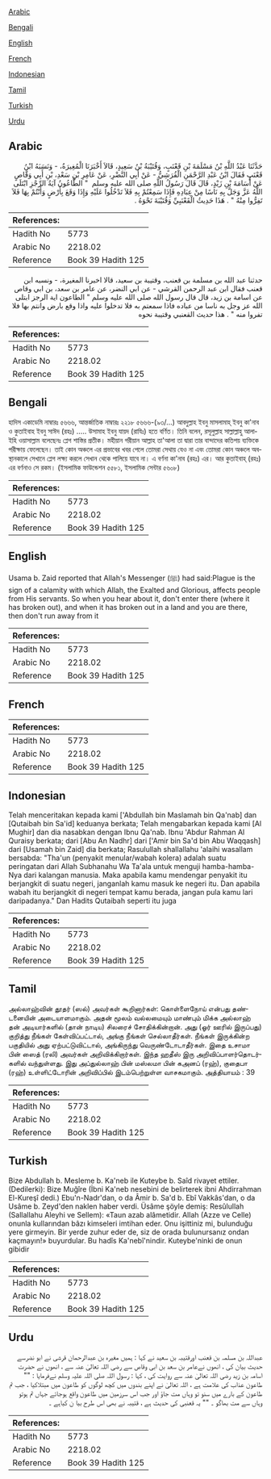 [Arabic](#arabic)

[Bengali](#bengali)

[English](#english)

[French](#french)

[Indonesian](#indonesian)

[Tamil](#tamil)

[Turkish](#turkish)

[Urdu](#urdu)

## Arabic


<div dir="rtl" lang="ar" style={{fontSize:'larger',backgroundColor:'#f8f9fa',padding:20}}>
حَدَّثَنَا عَبْدُ اللَّهِ بْنُ مَسْلَمَةَ بْنِ قَعْنَبٍ، وَقُتَيْبَةُ بْنُ سَعِيدٍ، قَالاَ أَخْبَرَنَا الْمُغِيرَةُ، - وَنَسَبَهُ ابْنُ قَعْنَبٍ فَقَالَ ابْنُ عَبْدِ الرَّحْمَنِ الْقُرَشِيُّ - عَنْ أَبِي النَّضْرِ، عَنْ عَامِرِ بْنِ سَعْدِ، بْنِ أَبِي وَقَّاصٍ عَنْ أُسَامَةَ بْنِ زَيْدٍ، قَالَ قَالَ رَسُولُ اللَّهِ صلى الله عليه وسلم ‏ "‏ الطَّاعُونُ آيَةُ الرِّجْزِ ابْتَلَى اللَّهُ عَزَّ وَجَلَّ بِهِ نَاسًا مِنْ عِبَادِهِ فَإِذَا سَمِعْتُمْ بِهِ فَلاَ تَدْخُلُوا عَلَيْهِ وَإِذَا وَقَعَ بِأَرْضٍ وَأَنْتُمْ بِهَا فَلاَ تَفِرُّوا مِنْهُ ‏"‏ ‏.‏ هَذَا حَدِيثُ الْقَعْنَبِيِّ وَقُتَيْبَةَ نَحْوَهُ ‏.‏
</div>
<div style={{backgroundColor:'#f8f9fa',padding:20, marginBottom: 10}}><table> <thead> <tr> <th>References:</th> <th></th> </tr> </thead> <tbody><tr><td>Hadith No</td><td>5773</td></tr><tr><td>Arabic No</td><td>2218.02</td></tr><tr><td>Reference</td><td>Book 39 Hadith 125</td></tr></tbody></table></div>


<div dir="rtl" lang="ar" style={{fontSize:'larger',backgroundColor:'#f8f9fa',padding:20}}>
حدثنا عبد الله بن مسلمة بن قعنب، وقتيبة بن سعيد، قالا اخبرنا المغيرة، - ونسبه ابن قعنب فقال ابن عبد الرحمن القرشي - عن ابي النضر، عن عامر بن سعد، بن ابي وقاص عن اسامة بن زيد، قال قال رسول الله صلى الله عليه وسلم " الطاعون اية الرجز ابتلى الله عز وجل به ناسا من عباده فاذا سمعتم به فلا تدخلوا عليه واذا وقع بارض وانتم بها فلا تفروا منه " . هذا حديث القعنبي وقتيبة نحوه
</div>
<div style={{backgroundColor:'#f8f9fa',padding:20, marginBottom: 10}}><table> <thead> <tr> <th>References:</th> <th></th> </tr> </thead> <tbody><tr><td>Hadith No</td><td>5773</td></tr><tr><td>Arabic No</td><td>2218.02</td></tr><tr><td>Reference</td><td>Book 39 Hadith 125</td></tr></tbody></table></div>

## Bengali


<div dir="ltr" lang="bn" style={{fontSize:'larger',backgroundColor:'#f8f9fa',padding:20}}>
হাদিস একাডেমি নাম্বারঃ ৫৬৬৬, আন্তর্জাতিক নাম্বারঃ ২২১৮ ৫৬৬৬-(৯৩/...) আবদুল্লাহ ইবনু মাসলামাহ্ ইবনু কা'নাব ও কুতাইবাহ ইবনু সাঈদ (রহঃ) ..... উসামাহ ইবনু যায়দ (রাযিঃ) হতে বর্ণিত। তিনি বলেন, রসূলুল্লাহ সাল্লাল্লাহু আলাইহি ওয়াসাল্লাম বলেছেনঃ প্লেগ শাস্তির প্রতীক। মহীয়ান গরীয়ান আল্লাহ তা'আলা তা দ্বারা তার বান্দাদের কতিপয় ব্যক্তিকে পরীক্ষায় ফেলেছেন। তাই কোন অঞ্চলে এর প্রভাবের খবর পেলে তোমরা সেথায় যেও না এবং তোমরা কোন অঞ্চলে অবস্থানকালে সেখানে প্লেগ লক্ষ্য করলে সেখান থেকে পালিয়ে যাবে না। এ বর্ণনা কা'নাব (রহঃ) এর। আর কুতাইবাহ্ (রহঃ) এর বর্ণনাও সে রকম। (ইসলামিক ফাউন্ডেশন ৫৫৮১, ইসলামিক সেন্টার ৫৬০৮)
</div>
<div style={{backgroundColor:'#f8f9fa',padding:20, marginBottom: 10}}><table> <thead> <tr> <th>References:</th> <th></th> </tr> </thead> <tbody><tr><td>Hadith No</td><td>5773</td></tr><tr><td>Arabic No</td><td>2218.02</td></tr><tr><td>Reference</td><td>Book 39 Hadith 125</td></tr></tbody></table></div>

## English


<div dir="ltr" lang="en" style={{fontSize:'larger',backgroundColor:'#f8f9fa',padding:20}}>
Usama b. Zaid reported that Allah's Messenger (ﷺ) had said:Plague is the sign of a calamity with which Allah, the Exalted and Glorious, affects people from His servants. So when you hear about it, don't enter there (where it has broken out), and when it has broken out in a land and you are there, then don't run away from it
</div>
<div style={{backgroundColor:'#f8f9fa',padding:20, marginBottom: 10}}><table> <thead> <tr> <th>References:</th> <th></th> </tr> </thead> <tbody><tr><td>Hadith No</td><td>5773</td></tr><tr><td>Arabic No</td><td>2218.02</td></tr><tr><td>Reference</td><td>Book 39 Hadith 125</td></tr></tbody></table></div>

## French


<div dir="ltr" lang="fr" style={{fontSize:'larger',backgroundColor:'#f8f9fa',padding:20}}>

</div>
<div style={{backgroundColor:'#f8f9fa',padding:20, marginBottom: 10}}><table> <thead> <tr> <th>References:</th> <th></th> </tr> </thead> <tbody><tr><td>Hadith No</td><td>5773</td></tr><tr><td>Arabic No</td><td>2218.02</td></tr><tr><td>Reference</td><td>Book 39 Hadith 125</td></tr></tbody></table></div>

## Indonesian


<div dir="ltr" lang="id" style={{fontSize:'larger',backgroundColor:'#f8f9fa',padding:20}}>
Telah menceritakan kepada kami ['Abdullah bin Maslamah bin Qa'nab] dan [Qutaibah bin Sa'id] keduanya berkata; Telah mengabarkan kepada kami [Al Mughir] dan dia nasabkan dengan Ibnu Qa'nab. Ibnu 'Abdur Rahman Al Quraisy berkata; dari [Abu An Nadhr] dari ['Amir bin Sa'd bin Abu Waqqash] dari [Usamah bin Zaid] dia berkata; Rasulullah shallallahu 'alaihi wasallam bersabda: "Tha'un (penyakit menular/wabah kolera) adalah suatu peringatan dari Allah Subhanahu Wa Ta'ala untuk menguji hamba-hamba-Nya dari kalangan manusia. Maka apabila kamu mendengar penyakit itu berjangkit di suatu negeri, janganlah kamu masuk ke negeri itu. Dan apabila wabah itu berjangkit di negeri tempat kamu berada, jangan pula kamu lari daripadanya." Dan Hadits Qutaibah seperti itu juga
</div>
<div style={{backgroundColor:'#f8f9fa',padding:20, marginBottom: 10}}><table> <thead> <tr> <th>References:</th> <th></th> </tr> </thead> <tbody><tr><td>Hadith No</td><td>5773</td></tr><tr><td>Arabic No</td><td>2218.02</td></tr><tr><td>Reference</td><td>Book 39 Hadith 125</td></tr></tbody></table></div>

## Tamil


<div dir="ltr" lang="ta" style={{fontSize:'larger',backgroundColor:'#f8f9fa',padding:20}}>
அல்லாஹ்வின் தூதர் (ஸல்) அவர்கள் கூறினார்கள்: கொள்ளைநோய் என்பது தண்டனையின் அடையாளமாகும். அதன் மூலம் வல்லமையும் மாண்பும் மிக்க அல்லாஹ் தன் அடியார்களில் (தான் நாடிய) சிலரைச் சோதிக்கின்றான். அது (ஓர் ஊரில் இருப்பது) குறித்து நீங்கள் கேள்விப்பட்டால், அங்கு நீங்கள் செல்லாதீர்கள். நீங்கள் இருக்கின்ற பகுதியில் அது ஏற்பட்டுவிட்டால், அங்கிருந்து வெருண்டோடாதீர்கள். இதை உசாமா பின் ஸைத் (ரலி) அவர்கள் அறிவிக்கிறார்கள். இந்த ஹதீஸ் இரு அறிவிப்பாளர்தொடர்களில் வந்துள்ளது. இது அப்துல்லாஹ் பின் மஸ்லமா பின் கஅனப் (ரஹ்), குதைபா (ரஹ்) உள்ளிட்டோரின் அறிவிப்பில் இடம்பெற்றுள்ள வாசகமாகும். அத்தியாயம் : 39
</div>
<div style={{backgroundColor:'#f8f9fa',padding:20, marginBottom: 10}}><table> <thead> <tr> <th>References:</th> <th></th> </tr> </thead> <tbody><tr><td>Hadith No</td><td>5773</td></tr><tr><td>Arabic No</td><td>2218.02</td></tr><tr><td>Reference</td><td>Book 39 Hadith 125</td></tr></tbody></table></div>

## Turkish


<div dir="ltr" lang="tr" style={{fontSize:'larger',backgroundColor:'#f8f9fa',padding:20}}>
Bize Abdullah b. Mesleme b. Ka'neb ile Kuteybe b. Saîd rivayet ettiler. (Dedilerki): Bize Muğîre (İbni Ka'neb nesebini de belirterek ibni Ahdirrahman El-Kureşî dedi.) Ebu'n-Nadr'dan, o da Âmir b. Sa'd b. Ebî Vakkâs'dan, o da Usâme b. Zeyd'den naklen haber verdi. Üsâme şöyle demiş: Resûlullah (Sallallahu Aleyhi ve Sellem): «Taun azab alâmetidir. Allah (Azze ve Celle) onunla kullarından bâzı kimseleri imtihan eder. Onu işittiniz mi, bulunduğu yere girmeyin. Bir yerde zuhur eder de, siz de orada bulunursanız ondan kaçmayın!» buyurdular. Bu hadîs Ka'nebî'nindir. Kuteybe'ninki de onun gibidir
</div>
<div style={{backgroundColor:'#f8f9fa',padding:20, marginBottom: 10}}><table> <thead> <tr> <th>References:</th> <th></th> </tr> </thead> <tbody><tr><td>Hadith No</td><td>5773</td></tr><tr><td>Arabic No</td><td>2218.02</td></tr><tr><td>Reference</td><td>Book 39 Hadith 125</td></tr></tbody></table></div>

## Urdu


<div dir="rtl" lang="ur" style={{fontSize:'larger',backgroundColor:'#f8f9fa',padding:20}}>
عبداللہ بن مسلمہ بن قعنب اورقتیبہ بن سعید نے کہا : ہمیں مغیرہ بن عبدالرحمان قرشی نے ابو نضرسے حدیث بیان کی ، انھوں نےعامر بن سعد بن ابی وقاص سے رضی اللہ تعالیٰ عنہ سے ، انھوں نے حضرت اسامہ بن زید رضی اللہ تعالیٰ عنہ سے روایت کی ، کہا : رسول اللہ صلی اللہ علیہ وسلم نےفرمایا : "" طاعون عذاب کی علامت ہے ، اللہ تعالیٰ نے اپنے بندوں میں کچھ لوگوں کو طاعون میں مبتلاکیا ، جب تم طاعون کے بارے میں سنو تو وہاں مت جاؤ اور جب اس سرزمین میں طاعون واقع ہوجائے جہاں تم ہوتو وہاں سے مت بھاگو ۔ "" یہ قعنبی کی حدیث ہے ، قتیبہ نے بھی اس طرح بیا ن کیاہے ۔
</div>
<div style={{backgroundColor:'#f8f9fa',padding:20, marginBottom: 10}}><table> <thead> <tr> <th>References:</th> <th></th> </tr> </thead> <tbody><tr><td>Hadith No</td><td>5773</td></tr><tr><td>Arabic No</td><td>2218.02</td></tr><tr><td>Reference</td><td>Book 39 Hadith 125</td></tr></tbody></table></div>